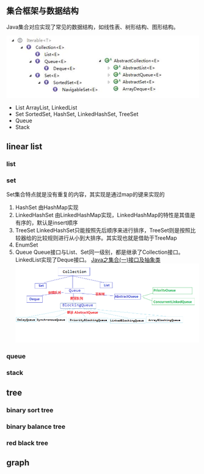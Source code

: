 ## 集合框架与数据结构
Java集合对应实现了常见的数据结构，如线性表、树形结构、图形结构。

![集合体系](./img/java-collections-interfaces.jpg) 
* List ArrayList, LinkedList
* Set SortedSet, HashSet, LinkedHashSet, TreeSet
* Queue
* Stack


## linear list 
### list

### set
Set集合特点就是没有重复的内容，其实现是通过map的键来实现的
1. HashSet 由HashMap实现
2. LinkedHashSet 由LinkedHashMap实现，LinkedHashMap的特性是其值是有序的，默认是insert顺序
3. TreeSet LinkedHashSet只能按照先后顺序来进行排序，TreeSet则是按照比较器给的比较规则进行从小到大排序。其实现也就是借助于TreeMap
4. EnumSet
3. Queue Queue接口与List、Set同一级别，都是继承了Collection接口。LinkedList实现了Deque接口。
[Java之集合(一)接口及抽象类](http://www.cnblogs.com/lighten/p/7278655.html)   
![java-queue](./img/java-queue.png) 

### queue

### stack

## tree

### binary sort tree
### binary balance tree
### red black tree

## graph